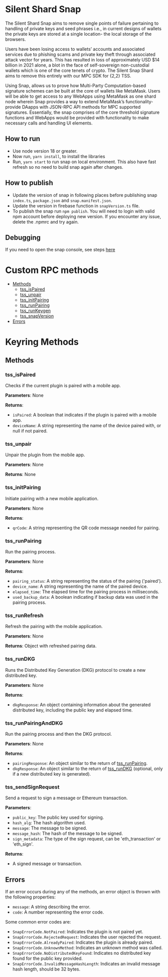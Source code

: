 # Silent Shard Snap

The Silent Shard Snap aims to remove single points of failure pertaining to handling of private keys and seed phrases i.e., in current designs of wallets the private keys are stored at a single location- the local storage of the browsers.

Users have been losing access to wallets’ accounts and associated services due to phishing scams and private key theft through associated attack vector for years. This has resulted in loss of approximately USD $14 billion in 2021 alone, a blot in the face of self-sovereign non-custodial wallets which is one of the core tenets of crypto. The Silent Snap Shard aims to remove this entirely with our MPC SDK for {2,2} TSS.

Using Snap, allows us to prove how Multi-Party Computation-based signature schemes can be built at the core of wallets like MetaMask. Users will be able to get access to any WebApps using MetaMask as one shard node wherein Snap provides a way to extend MetaMask’s functionality- provide DAapps with JSON-RPC API methods for MPC supported signatures. Essentially, the snap comprises of the core threshold signature functions and WebApps would be provided with functionality to make necessary calls and handling UI elements.

## How to run

-   Use node version 18 or greater.
-   Now run, `yarn install`, to install the libraries
-   Run, `yarn start` to run snap on local environment. This also have fast refresh so no need to build snap again after changes.

## How to publish

-   Update the version of snap in following places before publishing snap `index.ts`, `package.json` and `snap.manifest.json`.
-   Update the version in firebase function in `snapVersion.ts` file.
-   To publish the snap run `npm publish`. You will need to login with valid npm account before deploying new version. If you encounter any issue, delete the .npmrc and try again.

## Debugging

If you need to open the snap console, see steps [here](https://docs.metamask.io/guide/snaps-development-guide.html#debugging-your-snap)

# Custom RPC methods

-   [Methods](#methods)
    -   [tss_isPaired](#tss_ispaired)
    -   [tss_unpair](#tss_unpair)
    -   [tss_initPairing](#tss_initpairing)
    -   [tss_runPairing](#tss_runpairing)
    -   [tss_runKeygen](#tss_runkeygen)
    -   [tss_snapVersion](#tss_snapVersion)
-   [Errors](#errors)

# Keyring Methods

## Methods

### tss_isPaired

Checks if the current plugin is paired with a mobile app.

**Parameters**: None

**Returns**:

-   `isPaired`: A boolean that indicates if the plugin is paired with a mobile app.
-   `deviceName`: A string representing the name of the device paired with, or null if not paired.

### tss_unpair

Unpair the plugin from the mobile app.

**Parameters**: None

**Returns**: None

### tss_initPairing

Initiate pairing with a new mobile application.

**Parameters**: None

**Returns**:

-   `qrCode`: A string representing the QR code message needed for pairing.

### tss_runPairing

Run the pairing process.

**Parameters**: None

**Returns**:

-   `pairing_status`: A string representing the status of the pairing ('paired').
-   `device_name`: A string representing the name of the paired device.
-   `elapsed_time`: The elapsed time for the pairing process in milliseconds.
-   `used_backup_data`: A boolean indicating if backup data was used in the pairing process.

### tss_runRefresh

Refresh the pairing with the mobile application.

**Parameters**: None

**Returns**: Object with refreshed pairing data.

### tss_runDKG

Runs the Distributed Key Generation (DKG) protocol to create a new distributed key.

**Parameters**: None

**Returns**:

-   `dkgResponse`: An object containing information about the generated distributed key, including the public key and elapsed time.

### tss_runPairingAndDKG

Run the pairing process and then the DKG protocol.

**Parameters**: None

**Returns**:

-   `pairingResponse`: An object similar to the return of [tss_runPairing](#tss_runpairing).
-   `dkgResponse`: An object similar to the return of [tss_runDKG](#tss_rundkg) (optional, only if a new distributed key is generated).

### tss_sendSignRequest

Send a request to sign a message or Ethereum transaction.

**Parameters**:

-   `public_key`: The public key used for signing.
-   `hash_alg`: The hash algorithm used.
-   `message`: The message to be signed.
-   `message_hash`: The hash of the message to be signed.
-   `sign_metadata`: The type of the sign request, can be 'eth_transaction' or 'eth_sign'.

**Returns**:

-   A signed message or transaction.

## Errors

If an error occurs during any of the methods, an error object is thrown with the following properties:

-   `message`: A string describing the error.
-   `code`: A number representing the error code.

Some common error codes are:

-   `SnapErrorCode.NotPaired`: Indicates the plugin is not paired yet.
-   `SnapErrorCode.RejectedRequest`: Indicates the user rejected the request.
-   `SnapErrorCode.AlreadyPaired`: Indicates the plugin is already paired.
-   `SnapErrorCode.UnknownMethod`: Indicates an unknown method was called.
-   `SnapErrorCode.NoDistributedKeyFound`: Indicates no distributed key found for the public key provided.
-   `SnapErrorCode.InvalidMessageHashLength`: Indicates an invalid message hash length, should be 32 bytes.
